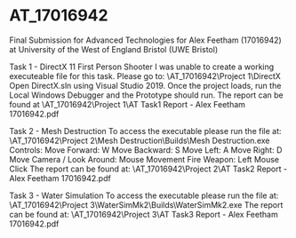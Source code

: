 # AT_17016942
Final Submission for Advanced Technologies for Alex Feetham (17016942) at University of the West of England Bristol (UWE Bristol)


Task 1 - DirectX 11 First Person Shooter
I was unable to create a working executeable file for this task.
Please go to: \AT_17016942\Project 1\DirectX
Open DirectX.sln using Visual Studio 2019.
Once the project loads, run the Local Windows Debugger and the Prototype should run.
The report can be found at \AT_17016942\Project 1\AT Task1 Report - Alex Feetham 17016942.pdf


Task 2 - Mesh Destruction
To access the executable please run the file at: \AT_17016942\Project 2\Mesh Destruction\Builds\Mesh Destruction.exe
Controls:
    Move Forward: W
    Move Backward: S
    Move Left: A
    Move Right: D
    Move Camera / Look Around: Mouse Movement
    Fire Weapon: Left Mouse Click
The report can be found at: \AT_17016942\Project 2\AT Task2 Report - Alex Feetham 17016942.pdf


Task 3 - Water Simulation
To access the executable please run the file at: \AT_17016942\Project 3\WaterSimMk2\Builds\WaterSimMk2.exe
The report can be found at: \AT_17016942\Project 3\AT Task3 Report - Alex Feetham 17016942.pdf